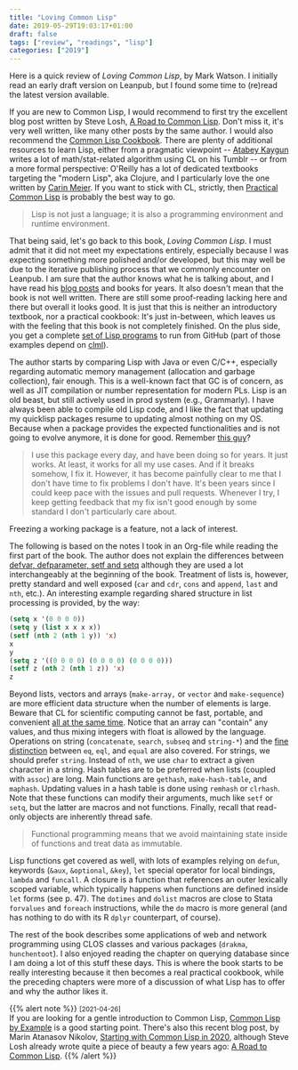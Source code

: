 ```yaml
---
title: "Loving Common Lisp"
date: 2019-05-29T19:03:17+01:00
draft: false
tags: ["review", "readings", "lisp"]
categories: ["2019"]
---
```


Here is a quick review of _Loving Common Lisp_, by Mark Watson. I initially read an early draft version on Leanpub, but I found some time to (re)read the latest version available.

If you are new to Common Lisp, I would recommend to first try the excellent blog post written by Steve Losh, [A Road to Common Lisp](http://stevelosh.com/blog/2018/08/a-road-to-common-lisp/). Don't miss it, it's very well written, like many other posts by the same author. I would also recommend the [Common Lisp Cookbook](https://lispcookbook.github.io/cl-cookbook/). There are plenty of additional resources to learn Lisp, either from a pragmatic viewpoint -- [Atabey Kaygun](https://web.itu.edu.tr/kaygun/) writes a lot of math/stat-related algorithm using CL on his Tumblr -- or from a more formal perspective: O'Reilly has a lot of dedicated textbooks targeting the "modern Lisp", aka Clojure, and I particularly love the one written by [Carin Meier](http://gigasquidsoftware.com). If you want to stick with CL, strictly, then [Practical Common Lisp](http://www.gigamonkeys.com/book/) is probably the best way to go.

> Lisp is not just a language; it is also a programming environment and runtime environment.

That being said, let's go back to this book, _Loving Common Lisp_. I must admit that it did not meet my expectations entirely, especially because I was expecting something more polished and/or developed, but this may well be due to the iterative publishing process that we commonly encounter on Leanpub. I am sure that the author knows what he is talking about, and I have read his [blog posts](http://blog.markwatson.com) and books for years. It also doesn't mean that the book is not well written. There are still some proof-reading lacking here and there but overall it looks good. It is just that this is neither an introductory textbook, nor a practical cookbook: It's just in-between, which leaves us with the feeling that this book is not completely finished. On the plus side, you get a complete [set of Lisp programs](https://github.com/mark-watson/loving-common-lisp) to run from GitHub (part of those examples depend on [clml](htps://github.com/mmaul/clml)).

The author starts by comparing Lisp with Java or even C/C++, especially regarding automatic memory management (allocation and garbage collection), fair enough. This is a well-known fact that GC is of concern, as well as JIT compilation or number representation for modern PLs. Lisp is an old beast, but still actively used in prod system (e.g., Grammarly). I have always been able to compile old Lisp code, and I like the fact that updating my quicklisp packages resume to updating almost nothing on my OS. Because when a package provides the expected functionalities and is not going to evolve anymore, it is done for good. Remember [this guy](https://github.com/magnars/multiple-cursors.el)?

> I use this package every day, and have been doing so for years. It just works. At least, it works for all my use cases. And if it breaks somehow, I fix it.
> However, it has become painfully clear to me that I don't have time to fix problems I don't have. It's been years since I could keep pace with the issues and pull requests. Whenever I try, I keep getting feedback that my fix isn't good enough by some standard I don't particularly care about.

Freezing a working package is a feature, not a lack of interest.

The following is based on the notes I took in an Org-file while reading the first part of the book. The author does not explain the differences between [defvar, defparameter, setf and setq](https://stackoverflow.com/q/8927741) although they are used a lot interchangeably at the beginning of the book. Treatment of lists is, however, pretty standard and well exposed (`car` and `cdr`, `cons` and `append`, `last` and `nth`, etc.). An interesting example regarding shared structure in list processing is provided, by the way:

```lisp
(setq x '(0 0 0 0))
(setq y (list x x x x))
(setf (nth 2 (nth 1 y)) 'x)
x
y
(setq z '((0 0 0 0) (0 0 0 0) (0 0 0 0)))
(setf z (nth 2 (nth 1 z)) 'x)
z
```

Beyond lists, vectors and arrays (`make-array,` or `vector` and `make-sequence`) are more efficient data structure when the number of elements is large. Beware that CL for scientific computing cannot be fast, portable, and convenient [all at the same time](https://tpapp.github.io/post/common-lisp-to-julia/). Notice that an array can "contain" any values, and thus mixing integers with float is allowed by the language. Operations on string (`concatenate`, `search`, `subseq` and `string-*`) and the [fine distinction](http://doc.norang.ca/lisp.html) between `eq`, `eql`, and `equal` are also covered. For strings, we should prefer `string`. Instead of `nth`, we use `char` to extract a given character in a string. Hash tables are to be preferred when lists (coupled with `assoc`) are long. Main functions are `gethash`, `make-hash-table`, and `maphash`. Updating values in a hash table is done using `remhash` or `clrhash`. Note that these functions can modify their arguments, much like `setf` or `setq`, but the latter are macros and not functions. Finally, recall that read-only objects are inherently thread safe.

> Functional programming means that we avoid maintaining state inside of functions and treat data as immutable.

Lisp functions get covered as well, with lots of examples relying on `defun`, keywords (`&aux`, `&optional`, `&key`), `let` special operator for local bindings, `lambda` and `funcall`. A closure is a function that references an outer lexically scoped variable, which typically happens when functions are defined inside `let` forms (see p. 47). The `dotimes` and `dolist` macros are close to Stata `forvalues` and `foreach` instructions, while the `do` macro is more general (and has nothing to do with its R `dplyr` counterpart, of course).

The rest of the book describes some applications of web and network programming using CLOS classes and various packages (`drakma`, `hunchentoot`). I also enjoyed reading the chapter on querying database since I am doing a lot of this stuff these days. This is where the book starts to be really interesting because it then becomes a real practical cookbook, while the preceding chapters were more of a discussion of what Lisp has to offer and why the author likes it.

{{% alert note %}}
<small>[2021-04-26]</small><br>
If you are looking for a gentle introduction to Common Lisp, [Common Lisp by Example](https://github.com/ashok-khanna/common-lisp-by-example) is a good starting point. There's also this recent blog post, by Marin Atanasov Nikolov, [Starting with Common Lisp in 2020](https://dnaeon.github.io/starting-with-common-lisp-in-2020/), although Steve Losh already wrote quite a piece of beauty a few years ago: [A Road to Common Lisp](https://stevelosh.com/blog/2018/08/a-road-to-common-lisp/).
{{% /alert %}}

